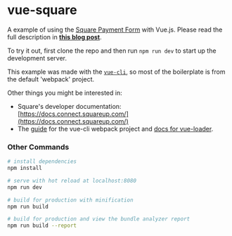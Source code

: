 # vue-square

A example of using the [Square Payment Form](https://docs.connect.squareup.com/payments/sqpaymentform/sqpaymentform-overview) with Vue.js. Please read the full description in [**this blog post**](https://medium.com/square-corner-blog/taking-payments-online-with-square-and-vue-js-39a15d2fb474). 

To try it out, first clone the repo and then run `npm run dev` to start up the development server. 

This example was made with the [`vue-cli`](https://github.com/vuejs/vue-cli), so most of the boilerplate is from the default 'webpack' project. 

Other things you might be interested in:
* Square's developer documentation: [https://docs.connect.squareup.com/](https://docs.connect.squareup.com/)
* The [guide](http://vuejs-templates.github.io/webpack/) for the vue-cli webpack project and [docs for vue-loader](http://vuejs.github.io/vue-loader).

### Other Commands

``` bash
# install dependencies
npm install

# serve with hot reload at localhost:8080
npm run dev

# build for production with minification
npm run build

# build for production and view the bundle analyzer report
npm run build --report
```


